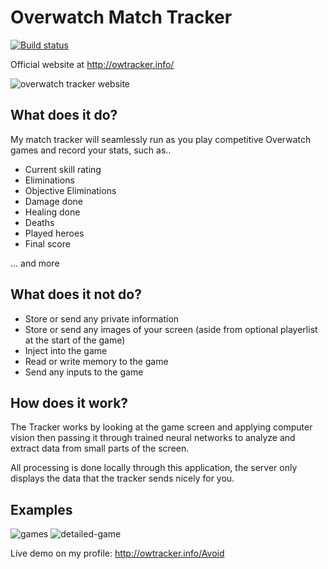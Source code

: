 # Overwatch Match Tracker
[![Build status](https://ci.appveyor.com/api/projects/status/94bxngssk039i80q?svg=true)](https://ci.appveyor.com/project/MartinNielsenDev/overwatchtracker)

Official website at http://owtracker.info/

![overwatch tracker website](https://i.imgur.com/yaC0p57.png)
## What does it do?
My match tracker will seamlessly run as you play competitive Overwatch games and record your stats, such as..
* Current skill rating
* Eliminations
* Objective Eliminations
* Damage done
* Healing done
* Deaths
* Played heroes
* Final score

... and more

## What does it **not** do?
* Store or send any private information
* Store or send any images of your screen (aside from optional playerlist at the start of the game)
* Inject into the game
* Read or write memory to the game
* Send any inputs to the game

## How does it work?
The Tracker works by looking at the game screen and applying computer vision then passing it through trained neural networks to analyze and extract data from small parts of the screen.

All processing is done locally through this application, the server only displays the data that the tracker sends nicely for you.

## Examples
![games](http://owtracker.info/images/games.jpg)
![detailed-game](http://owtracker.info/images/detailed-game.jpg)

Live demo on my profile: http://owtracker.info/Avoid
